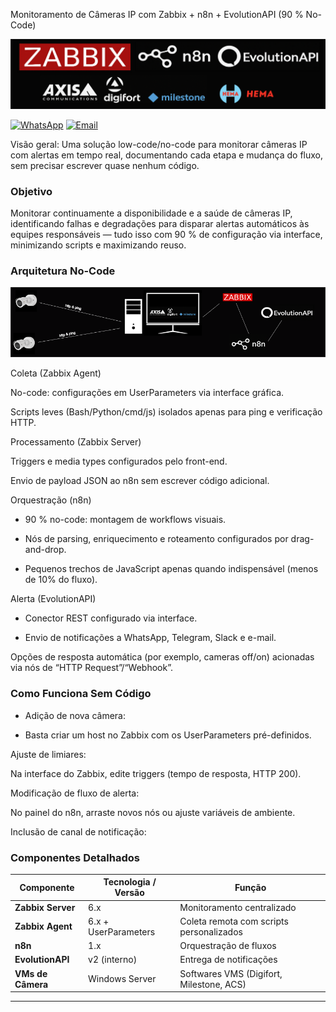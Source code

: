 Monitoramento de Câmeras IP com Zabbix + n8n + EvolutionAPI (90 % No-Code)
<p align="center"> <img src="assets/logot.png" alt="zabbix-cam-alert logo" width="800"/> </p>

[![WhatsApp](https://img.shields.io/badge/WhatsApp-25D366?logo=whatsapp&logoColor=white)](https://wa.me/5515996122003)
[![Email](https://img.shields.io/badge/Email-D14836?logo=gmail&logoColor=white)](mailto:jhony.de.almeida@gmail.com)

Visão geral:
Uma solução low-code/no-code para monitorar câmeras IP com alertas em tempo real, documentando cada etapa e mudança do fluxo, sem precisar escrever quase nenhum código.

### Objetivo
Monitorar continuamente a disponibilidade e a saúde de câmeras IP, identificando falhas e degradações para disparar alertas automáticos às equipes responsáveis — tudo isso com 90 % de configuração via interface, minimizando scripts e maximizando reuso.

### Arquitetura No-Code
<p align="center"> <img src="assets/arquit.png" alt="Arquitetura Geral" width="800"/> </p>
Coleta (Zabbix Agent)

No-code: configurações em UserParameters via interface gráfica.

Scripts leves (Bash/Python/cmd/js) isolados apenas para ping e verificação HTTP.

Processamento (Zabbix Server)

Triggers e media types configurados pelo front-end.

Envio de payload JSON ao n8n sem escrever código adicional.

Orquestração (n8n)

- 90 % no-code: montagem de workflows visuais.

- Nós de parsing, enriquecimento e roteamento configurados por drag-and-drop.

- Pequenos trechos de JavaScript apenas quando indispensável (menos de 10% do fluxo).

Alerta (EvolutionAPI)

- Conector REST configurado via interface.

- Envio de notificações a WhatsApp, Telegram, Slack e e-mail.

Opções de resposta automática (por exemplo, cameras off/on) acionadas via nós de “HTTP Request”/“Webhook”.

### Como Funciona Sem Código
- Adição de nova câmera:

- Basta criar um host no Zabbix com os UserParameters pré-definidos.

Ajuste de limiares:

Na interface do Zabbix, edite triggers (tempo de resposta, HTTP 200).

Modificação de fluxo de alerta:

No painel do n8n, arraste novos nós ou ajuste variáveis de ambiente.

Inclusão de canal de notificação:

### Componentes Detalhados

| Componente        | Tecnologia / Versão      | Função                                      |
|-------------------|--------------------------|---------------------------------------------|
| **Zabbix Server** | 6.x                      | Monitoramento centralizado                  |
| **Zabbix Agent**  | 6.x + UserParameters     | Coleta remota com scripts personalizados    |
| **n8n**           | 1.x                      | Orquestração de fluxos                      |
| **EvolutionAPI**  | v2 (interno)             | Entrega de notificações                     |
| **VMs de Câmera** | Windows Server           | Softwares VMS (Digifort, Milestone, ACS)    |

---

<!--
### 📌 Requisitos Futuros (Roadmap)

- [ ] Integração com painel de status em **Grafana**
- [ ] Autenticação de usuários via token JWT
- [ ] Mecanismo de **re-tentativa automática**
- [ ] Histórico de alertas e dashboard de métricas
-->